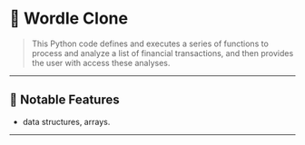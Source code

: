 # 🧩 Wordle Clone

> This Python code defines and executes a series of functions to process and analyze a list of financial transactions, and then provides the user with access these analyses.

---

## 🚀 Notable Features
- data structures, arrays.
  
---
